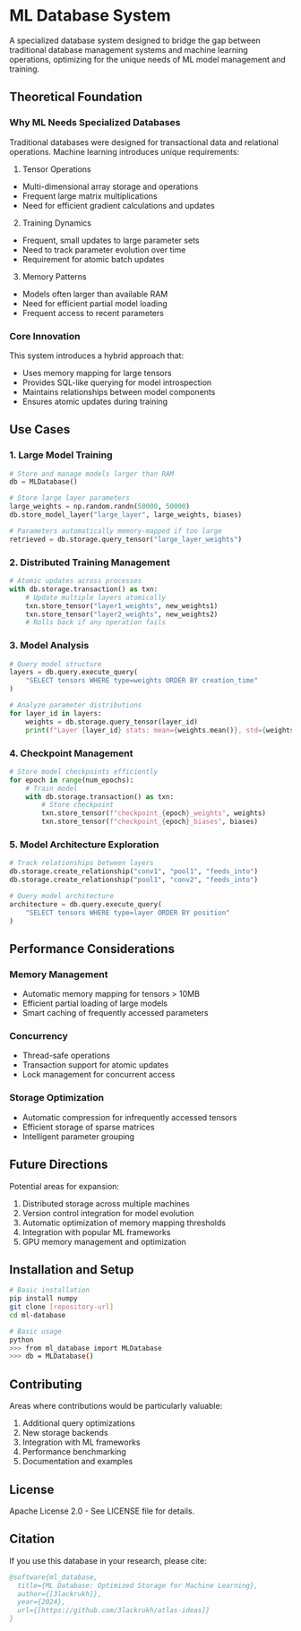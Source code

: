 # ML Database System

A specialized database system designed to bridge the gap between traditional database management systems and machine learning operations, optimizing for the unique needs of ML model management and training.

## Theoretical Foundation

### Why ML Needs Specialized Databases

Traditional databases were designed for transactional data and relational operations. Machine learning introduces unique requirements:

1. Tensor Operations
- Multi-dimensional array storage and operations
- Frequent large matrix multiplications
- Need for efficient gradient calculations and updates

2. Training Dynamics
- Frequent, small updates to large parameter sets
- Need to track parameter evolution over time
- Requirement for atomic batch updates

3. Memory Patterns
- Models often larger than available RAM
- Need for efficient partial model loading
- Frequent access to recent parameters

### Core Innovation

This system introduces a hybrid approach that:
- Uses memory mapping for large tensors
- Provides SQL-like querying for model introspection
- Maintains relationships between model components
- Ensures atomic updates during training

## Use Cases

### 1. Large Model Training

```python
# Store and manage models larger than RAM
db = MLDatabase()

# Store large layer parameters
large_weights = np.random.randn(50000, 50000)
db.store_model_layer("large_layer", large_weights, biases)

# Parameters automatically memory-mapped if too large
retrieved = db.storage.query_tensor("large_layer_weights")
```

### 2. Distributed Training Management

```python
# Atomic updates across processes
with db.storage.transaction() as txn:
    # Update multiple layers atomically
    txn.store_tensor("layer1_weights", new_weights1)
    txn.store_tensor("layer2_weights", new_weights2)
    # Rolls back if any operation fails
```

### 3. Model Analysis

```python
# Query model structure
layers = db.query.execute_query(
    "SELECT tensors WHERE type=weights ORDER BY creation_time"
)

# Analyze parameter distributions
for layer_id in layers:
    weights = db.storage.query_tensor(layer_id)
    print(f"Layer {layer_id} stats: mean={weights.mean()}, std={weights.std()}")
```

### 4. Checkpoint Management

```python
# Store model checkpoints efficiently
for epoch in range(num_epochs):
    # Train model
    with db.storage.transaction() as txn:
        # Store checkpoint
        txn.store_tensor(f"checkpoint_{epoch}_weights", weights)
        txn.store_tensor(f"checkpoint_{epoch}_biases", biases)
```

### 5. Model Architecture Exploration

```python
# Track relationships between layers
db.storage.create_relationship("conv1", "pool1", "feeds_into")
db.storage.create_relationship("pool1", "conv2", "feeds_into")

# Query model architecture
architecture = db.query.execute_query(
    "SELECT tensors WHERE type=layer ORDER BY position"
)
```

## Performance Considerations

### Memory Management
- Automatic memory mapping for tensors > 10MB
- Efficient partial loading of large models
- Smart caching of frequently accessed parameters

### Concurrency
- Thread-safe operations
- Transaction support for atomic updates
- Lock management for concurrent access

### Storage Optimization
- Automatic compression for infrequently accessed tensors
- Efficient storage of sparse matrices
- Intelligent parameter grouping

## Future Directions

Potential areas for expansion:
1. Distributed storage across multiple machines
2. Version control integration for model evolution
3. Automatic optimization of memory mapping thresholds
4. Integration with popular ML frameworks
5. GPU memory management and optimization

## Installation and Setup

```bash
# Basic installation
pip install numpy
git clone [repository-url]
cd ml-database

# Basic usage
python
>>> from ml_database import MLDatabase
>>> db = MLDatabase()
```

## Contributing

Areas where contributions would be particularly valuable:
1. Additional query optimizations
2. New storage backends
3. Integration with ML frameworks
4. Performance benchmarking
5. Documentation and examples

## License

Apache License 2.0 - See LICENSE file for details.

## Citation

If you use this database in your research, please cite:
```bibtex
@software{ml_database,
  title={ML Database: Optimized Storage for Machine Learning},
  author={[3lackrukh]},
  year={2024},
  url={[https://github.com/3lackrukh/atlas-ideas]}
}
```